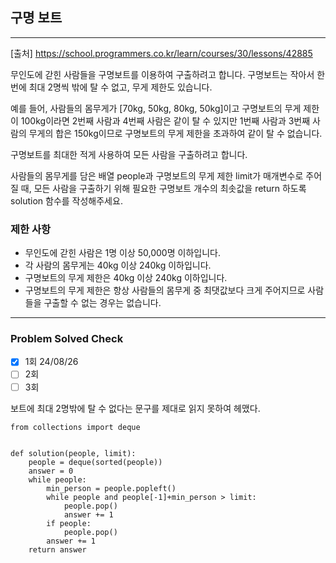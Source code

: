## 구명 보트

---

[출처] https://school.programmers.co.kr/learn/courses/30/lessons/42885

무인도에 갇힌 사람들을 구명보트를 이용하여 구출하려고 합니다. 
구명보트는 작아서 한 번에 최대 2명씩 밖에 탈 수 없고, 무게 제한도 있습니다.

예를 들어, 사람들의 몸무게가 [70kg, 50kg, 80kg, 50kg]이고 구명보트의 무게 제한이 100kg이라면 
2번째 사람과 4번째 사람은 같이 탈 수 있지만 1번째 사람과 3번째 사람의 무게의 합은 150kg이므로 
구명보트의 무게 제한을 초과하여 같이 탈 수 없습니다.

구명보트를 최대한 적게 사용하여 모든 사람을 구출하려고 합니다.

사람들의 몸무게를 담은 배열 people과 구명보트의 무게 제한 limit가 매개변수로 주어질 때, 
모든 사람을 구출하기 위해 필요한 구명보트 개수의 최솟값을 return 하도록 solution 함수를 작성해주세요.

### 제한 사항

- 무인도에 갇힌 사람은 1명 이상 50,000명 이하입니다.
- 각 사람의 몸무게는 40kg 이상 240kg 이하입니다.
- 구명보트의 무게 제한은 40kg 이상 240kg 이하입니다.
- 구명보트의 무게 제한은 항상 사람들의 몸무게 중 최댓값보다 크게 주어지므로 사람들을 구출할 수 없는 경우는 없습니다.

---
### Problem Solved Check
- [x] 1회 24/08/26
- [ ] 2회
- [ ] 3회

보트에 최대 2명밖에 탈 수 없다는 문구를 제대로 읽지 못하여 헤맸다.

~~~
from collections import deque


def solution(people, limit):
    people = deque(sorted(people))
    answer = 0
    while people:
        min_person = people.popleft()
        while people and people[-1]+min_person > limit:
            people.pop()
            answer += 1
        if people:
            people.pop()
        answer += 1
    return answer
    
~~~